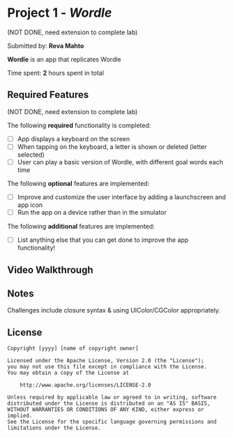 # Project 1 - *Wordle*
(NOT DONE, need extension to complete lab)

Submitted by: **Reva Mahto**

**Wordle** is an app that replicates Wordle

Time spent: **2** hours spent in total

## Required Features
(NOT DONE, need extension to complete lab)

The following **required** functionality is completed:

- [ ] App displays a keyboard on the screen
- [ ] When tapping on the keyboard, a letter is shown or deleted (letter selected)
- [ ] User can play a basic version of Wordle, with different goal words each time

The following **optional** features are implemented:

- [ ] Improve and customize the user interface by adding a launchscreen and app icon
- [ ] Run the app on a device rather than in the simulator

The following **additional** features are implemented:

- [ ] List anything else that you can get done to improve the app functionality!

## Video Walkthrough
<blockquote class="imgur-embed-pub" lang="en" data-id="a/G0fVT09" data-context="false" ><a href="//imgur.com/a/G0fVT09"></a></blockquote><script async src="//s.imgur.com/min/embed.js" charset="utf-8"></script>



## Notes
Challenges include closure syntax & using UIColor/CGColor appropriately.
## License

    Copyright [yyyy] [name of copyright owner]

    Licensed under the Apache License, Version 2.0 (the "License");
    you may not use this file except in compliance with the License.
    You may obtain a copy of the License at

        http://www.apache.org/licenses/LICENSE-2.0

    Unless required by applicable law or agreed to in writing, software
    distributed under the License is distributed on an "AS IS" BASIS,
    WITHOUT WARRANTIES OR CONDITIONS OF ANY KIND, either express or implied.
    See the License for the specific language governing permissions and
    limitations under the License.
